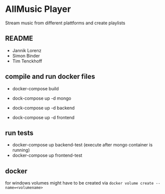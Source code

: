 # AllMusic Player
Stream music from different plattforms and create playlists

## README
- Jannik Lorenz
- Simon Binder
- Tim Tenckhoff


## compile and run docker files

- docker-compose build 


- dock-compose up -d mongo
- dock-compose up -d backend
- dock-compose up -d frontend




## run tests

- docker-compose up backend-test (execute after mongo container is running)
- docker-compose up frontend-test


## docker
for windows volumes might have to be created via `docker volume create --name=<volumename>`
